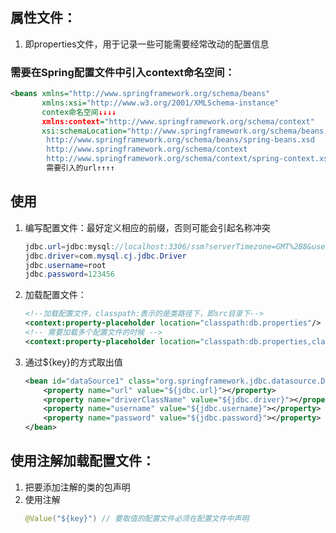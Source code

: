## 属性文件：
1. 即properties文件，用于记录一些可能需要经常改动的配置信息
### 需要在Spring配置文件中引入context命名空间：
```xml
<beans xmlns="http://www.springframework.org/schema/beans"
       xmlns:xsi="http://www.w3.org/2001/XMLSchema-instance"
       contex命名空间↓↓↓↓
       xmlns:context="http://www.springframework.org/schema/context"
       xsi:schemaLocation="http://www.springframework.org/schema/beans
        http://www.springframework.org/schema/beans/spring-beans.xsd
        http://www.springframework.org/schema/context
        http://www.springframework.org/schema/context/spring-context.xsd">
        需要引入的url↑↑↑↑
```

## 使用
1. 编写配置文件：最好定义相应的前缀，否则可能会引起名称冲突
    ```java
    jdbc.url=jdbc:mysql://localhost:3306/ssm?serverTimezone=GMT%2B8&useSSL=false
    jdbc.driver=com.mysql.cj.jdbc.Driver
    jdbc.username=root
    jdbc.password=123456
    ```
2. 加载配置文件：
    ```xml
    <!--加载配置文件，classpath:表示的是类路径下，即src目录下-->
    <context:property-placeholder location="classpath:db.properties"/>
    <!-- 需要加载多个配置文件的时候 -->
    <context:property-placeholder location="classpath:db.properties,classpath:name.properties"/>
    ```
3. 通过${key}的方式取出值
    ```xml
    <bean id="dataSource1" class="org.springframework.jdbc.datasource.DriverManagerDataSource">
        <property name="url" value="${jdbc.url}"></property>
        <property name="driverClassName" value="${jdbc.driver}"></property>
        <property name="username" value="${jdbc.username}"></property>
        <property name="password" value="${jdbc.password}"></property>
    </bean>
    ```

## 使用注解加载配置文件：
1. 把要添加注解的类的包声明
2. 使用注解
    ```java
    @Value("${key}") // 要取值的配置文件必须在配置文件中声明
    ```